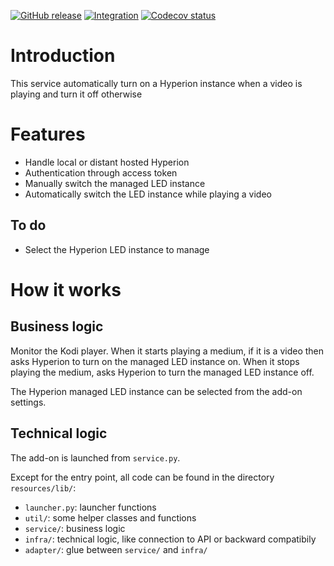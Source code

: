 [![GitHub release](https://img.shields.io/github/v/release/sansanlatulipe/script.service.hyperion-instance.svg)](https://github.com/sansanlatulipe/script.service.hyperion-instance/releases)
[![Integration](https://github.com/sansanlatulipe/script.service.hyperion-instance/workflows/Integration/badge.svg)](https://github.com/sansanlatulipe/script.service.hyperion-instance/actions/workflows/integration.yml)
[![Codecov status](https://img.shields.io/codecov/c/github/sansanlatulipe/script.service.hyperion-instance/main)](https://codecov.io/gh/sansanlatulipe/script.service.hyperion-instance/branch/main)

Introduction
============

This service automatically turn on a Hyperion instance when a video is playing and turn it off otherwise

Features
========

* Handle local or distant hosted Hyperion
* Authentication through access token
* Manually switch the managed LED instance
* Automatically switch the LED instance while playing a video

To do
-----

* Select the Hyperion LED instance to manage

How it works
============

Business logic
--------------

Monitor the Kodi player.
When it starts playing a medium, if it is a video then asks Hyperion to turn on the managed LED instance on.
When it stops playing the medium, asks Hyperion to turn the managed LED instance off.

The Hyperion managed LED instance can be selected from the add-on settings.

Technical logic
---------------

The add-on is launched from `service.py`.

Except for the entry point, all code can be found in the directory `resources/lib/`:
* `launcher.py`: launcher functions
* `util/`: some helper classes and functions
* `service/`: business logic
* `infra/`: technical logic, like connection to API or backward compatibily
* `adapter/`: glue between `service/` and `infra/`
